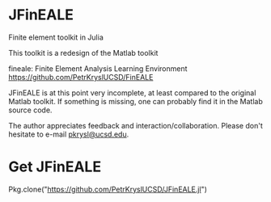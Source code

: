 # JFinEALE
Finite element toolkit in Julia

This toolkit is a redesign of the Matlab toolkit

fineale: Finite Element Analysis Learning Environment
  https://github.com/PetrKryslUCSD/FinEALE

JFinEALE is at this point very incomplete, at least compared 
to the original Matlab toolkit.  If something is missing, 
one can probably find it in the Matlab source code.

The author appreciates feedback and interaction/collaboration. 
Please don't hesitate to e-mail pkrysl@ucsd.edu.

# Get JFinEALE

Pkg.clone("https://github.com/PetrKryslUCSD/JFinEALE.jl")
